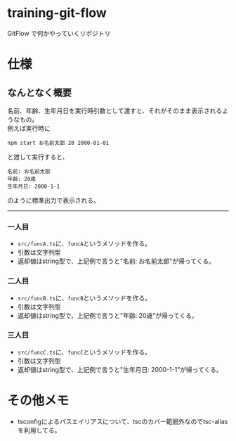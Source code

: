 # training-git-flow

GitFlow で何かやっていくリポジトリ

# 仕様

## なんとなく概要

名前、年齢、生年月日を実行時引数として渡すと、それがそのまま表示されるようなもの。  
例えば実行時に

```
npm start お名前太郎 20 2000-01-01
```

と渡して実行すると、

```
名前: お名前太郎
年齢: 20歳
生年月日: 2000-1-1
```

のように標準出力で表示される。

<hr>

###  一人目

- `src/funcA.ts`に、`funcA`というメソッドを作る。  
- 引数は文字列型
- 返却値はstring型で、上記例で言うと"名前: お名前太郎"が帰ってくる。

### 二人目

- `src/funcB.ts`に、`funcB`というメソッドを作る。
- 引数は文字列型
- 返却値はstring型で、上記例で言うと"年齢: 20歳"が帰ってくる。

### 三人目

- `src/funcC.ts`に、`funcC`というメソッドを作る。
- 引数は文字列型
- 返却値はstring型で、上記例で言うと"生年月日: 2000-1-1"が帰ってくる。

# その他メモ
- tsconfigによるパスエイリアスについて、tscのカバー範囲外なのでtsc-aliasを利用してる。
